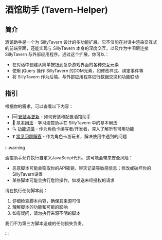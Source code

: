 # 酒馆助手 (Tavern-Helper)

## 简介

酒馆助手是一个为 SillyTavern 设计的多功能扩展。它不仅能在对话中渲染交互式的前端界面，还能实现与 SillyTavern 本身的深度交互，以及作为中间层连接 SillyTavern 与外部应用程序。通过这个扩展，你可以：

- 在对话中创建从简单按钮到复杂游戏界面的各种交互元素
- 使用 jQuery 操作 SillyTavern 的DOM元素，如修改样式、绑定事件等
- 将 SillyTavern 作为后端，与外部应用程序进行数据交换和功能联动

## 指引

根据你的需求，可以查看以下内容：

- 🆕 [安装与更新](./安装与更新) - 如何安装和配置酒馆助手
- 📖 [基本用法](../基本用法/渲染器) - 学习酒馆助手在 SillyTavern 中的基本用法
- 🔍 [功能详情](../功能详情/触发快速回复命令) - 作为角色卡编写者/开发者，深入了解所有可用功能
- ❓ [常见问题解答](./常见问题/安装与更新问题) - 作为角色卡游玩者，解决使用中遇到的问题


:::warning

酒馆助手允许执行自定义JavaScript代码，这可能会带来安全风险：
- 恶意脚本可能会窃取你的API密钥、聊天记录等敏感信息；修改或破坏你的SillyTavern设置
- 某些脚本可能会执行危险操作，如发送未经授权的请求

请在执行任何脚本前：
1. 仔细检查脚本内容，确保其来源可信
2. 理解脚本的功能和可能的影响
3. 如有疑问，请勿执行来源不明的脚本

我们不为第三方脚本造成的任何损失负责。

:::
